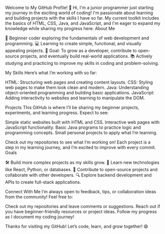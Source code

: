 Welcome to My GitHub Profile! 🚀
Hi, I'm a junior programmer just starting my journey in the exciting world of coding! I'm passionate about learning and building projects with the skills I have so far. My current toolkit includes the basics of HTML, CSS, Java, and JavaScript, and I'm eager to expand my knowledge while sharing my progress here.
About Me

🌱 Beginner coder exploring the fundamentals of web development and programming.
💻 Learning to create simple, functional, and visually appealing projects.
🎯 Goal: To grow as a developer, contribute to open-source projects, and eventually build real-world applications.
📚 Actively studying and practicing to improve my skills in coding and problem-solving.

My Skills
Here’s what I’m working with so far:

HTML: Structuring web pages and creating content layouts.
CSS: Styling web pages to make them look clean and modern.
Java: Understanding object-oriented programming and building basic applications.
JavaScript: Adding interactivity to websites and learning to manipulate the DOM.

Projects
This GitHub is where I’ll be sharing my beginner projects, experiments, and learning progress. Expect to see:

Simple static websites built with HTML and CSS.
Interactive web pages with JavaScript functionality.
Basic Java programs to practice logic and programming concepts.
Small personal projects to apply what I’m learning.

Check out my repositories to see what I’m working on! Each project is a step in my learning journey, and I’m excited to improve with every commit.
Goals

🛠️ Build more complex projects as my skills grow.
📖 Learn new technologies like React, Python, or databases.
🤝 Contribute to open-source projects and collaborate with other developers.
🔍 Explore backend development and APIs to create full-stack applications.

Connect With Me
I’m always open to feedback, tips, or collaboration ideas from the community! Feel free to:

Check out my repositories and leave comments or suggestions.
Reach out if you have beginner-friendly resources or project ideas.
Follow my progress as I document my coding journey!

Thanks for visiting my GitHub! Let’s code, learn, and grow together! 😄
